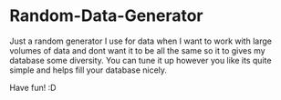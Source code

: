# Random-Data-Generator
Just a random generator I use for data when I want to work with large volumes of data and dont want it to be all the same so it to gives my database some diversity.
You can tune it up however you like its quite simple and helps fill your database nicely.

Have fun! :D
